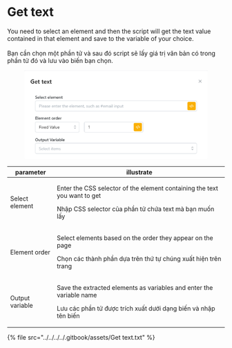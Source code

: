 # Get text

You need to select an element and then the script will get the text value contained in that element and  save to the variable of your choice.\
\
Bạn cần chọn một phần tử và sau đó script sẽ lấy giá trị văn bản có trong phần tử đó và lưu vào biến bạn chọn.

<figure><img src="../../../../.gitbook/assets/image (20) (1) (1) (1).png" alt=""><figcaption></figcaption></figure>

| parameter       | illustrate                                                                                                                                               |
| --------------- | -------------------------------------------------------------------------------------------------------------------------------------------------------- |
| Select element  | <p>Enter the CSS selector of the element containing the text you want to get</p><p></p><p>Nhập CSS selector của phần tử chứa text mà bạn muốn lấy</p>    |
| Element order   | <p>Select elements based on the order they appear on the page</p><p></p><p>Chọn các thành phần dựa trên thứ tự chúng xuất hiện trên trang</p>            |
| Output variable | <p>Save the extracted elements as variables and enter the variable name</p><p></p><p>Lưu các phần tử được trích xuất dưới dạng biến và nhập tên biến</p> |

{% file src="../../../../.gitbook/assets/Get text.txt" %}
